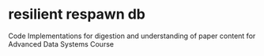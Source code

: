 # resilient respawn db
Code Implementations for digestion and understanding of paper content for Advanced Data Systems Course
